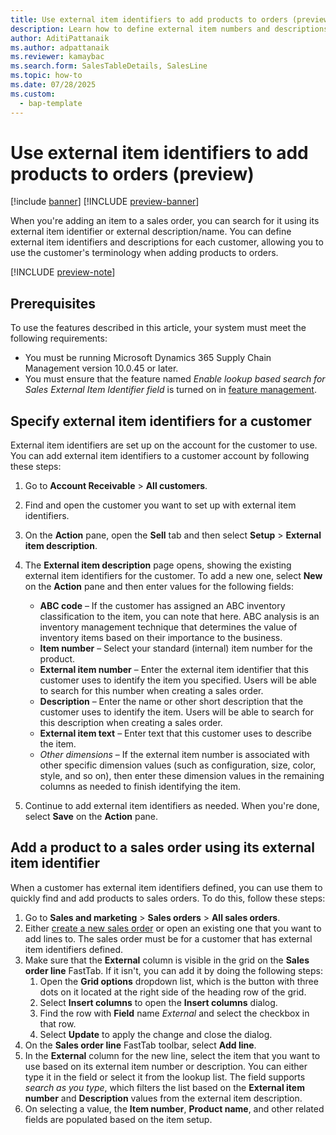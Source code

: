 ```yaml
---
title: Use external item identifiers to add products to orders (preview)
description: Learn how to define external item numbers and descriptions for each customer, and how to add products to sales orders based on these identifiers.
author: AditiPattanaik
ms.author: adpattanaik
ms.reviewer: kamaybac
ms.search.form: SalesTableDetails, SalesLine
ms.topic: how-to
ms.date: 07/28/2025
ms.custom: 
  - bap-template
---
```


# Use external item identifiers to add products to orders (preview)

[!include [banner](../../includes/banner.md)]
[!INCLUDE [preview-banner](~/../shared-content/shared/preview-includes/preview-banner.md)]
<!-- KFM: Preview until 10.0.45 GA -->

When you're adding an item to a sales order, you can search for it using its external item identifier or external description/name. You can define external item identifiers and descriptions for each customer, allowing you to use the customer's terminology when adding products to orders.

[!INCLUDE [preview-note](~/../shared-content/shared/preview-includes/preview-note-d365.md)]

## Prerequisites

To use the features described in this article, your system must meet the following requirements:

- You must be running Microsoft Dynamics 365 Supply Chain Management version 10.0.45 or later.
- You must ensure that the feature named *Enable lookup based search for Sales External Item Identifier field* is turned on in [feature management](../../fin-ops-core/fin-ops/get-started/feature-management/feature-management-overview.md).

## Specify external item identifiers for a customer

External item identifiers are set up on the account for the customer to use. You can add external item identifiers to a customer account by following these steps:

1. Go to **Account Receivable** \> **All customers**.
1. Find and open the customer you want to set up with external item identifiers.
1. On the **Action** pane, open the **Sell** tab and then select **Setup** \> **External item description**.
1. The **External item description** page opens, showing the existing external item identifiers for the customer. To add a new one, select **New** on the **Action** pane and then enter values for the following fields:
    - **ABC code** – If the customer has assigned an ABC inventory classification to the item, you can note that here. ABC analysis is an inventory management technique that determines the value of inventory items based on their importance to the business.
    - **Item number** – Select your standard (internal) item number for the product.
    - **External item number** – Enter the external item identifier that this customer uses to identify the item you specified. Users will be able to search for this number when creating a sales order.
    - **Description** – Enter the name or other short description that the customer uses to identify the item. Users will be able to search for this description when creating a sales order.
    - **External item text** – Enter text that this customer uses to describe the item.
    - *Other dimensions* – If the external item number is associated with other specific dimension values (such as configuration, size, color, style, and so on), then enter these dimension values in the remaining columns as needed to finish identifying the item.

1. Continue to add external item identifiers as needed. When you're done, select **Save** on the **Action** pane.

## Add a product to a sales order using its external item identifier

When a customer has external item identifiers defined, you can use them to quickly find and add products to sales orders. To do this, follow these steps:

1. Go to **Sales and marketing** \> **Sales orders** \> **All sales orders**.
1. Either [create a new sales order](tasks/create-sales-orders.md) or open an existing one that you want to add lines to. The sales order must be for a customer that has external item identifiers defined.
1. Make sure that the **External** column is visible in the grid on the **Sales order line** FastTab. If it isn't, you can add it by doing the following steps:
    1. Open the **Grid options** dropdown list, which is the button with three dots on it located at the right side of the heading row of the grid.
    1. Select **Insert columns** to open the **Insert columns** dialog.
    1. Find the row with **Field** name *External* and select the checkbox in that row.
    1. Select **Update** to apply the change and close the dialog.
1. On the **Sales order line** FastTab toolbar, select **Add line**.
1. In the **External** column for the new line, select the item that you want to use based on its external item number or description. You can either type it in the field or select it from the lookup list. The field supports *search as you type*, which filters the list based on the **External item number** and **Description** values from the external item description.
1. On selecting a value, the **Item number**, **Product name**, and other related fields are populated based on the item setup.
